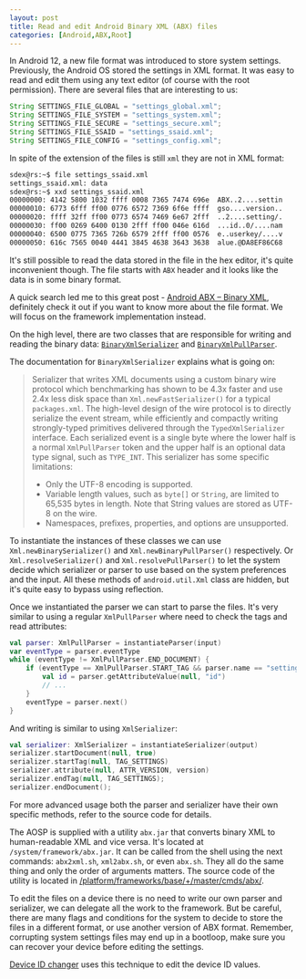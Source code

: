```yaml
---
layout: post
title: Read and edit Android Binary XML (ABX) files
categories: [Android,ABX,Root]
---
```


In Android 12, a new file format was introduced to store system settings. Previously, the Android OS stored the settings in XML format. It was easy to read and edit them using any text editor (of course with the root permission).
There are several files that are interesting to us:

```java
String SETTINGS_FILE_GLOBAL = "settings_global.xml";
String SETTINGS_FILE_SYSTEM = "settings_system.xml";
String SETTINGS_FILE_SECURE = "settings_secure.xml";
String SETTINGS_FILE_SSAID = "settings_ssaid.xml";
String SETTINGS_FILE_CONFIG = "settings_config.xml";
```

In spite of the extension of the files is still `xml` they are not in XML format: 

```bash
sdex@rs:~$ file settings_ssaid.xml 
settings_ssaid.xml: data
sdex@rs:~$ xxd settings_ssaid.xml 
00000000: 4142 5800 1032 ffff 0008 7365 7474 696e  ABX..2....settin
00000010: 6773 6fff ff00 0776 6572 7369 6f6e ffff  gso....version..
00000020: ffff 32ff ff00 0773 6574 7469 6e67 2fff  ..2....setting/.
00000030: ff00 0269 6400 0130 2fff ff00 046e 616d  ...id..0/....nam
00000040: 6500 0775 7365 726b 6579 2fff ff00 0576  e..userkey/....v
00000050: 616c 7565 0040 4441 3845 4638 3643 3638  alue.@DA8EF86C68
```

It's still possible to read the data stored in the file in the hex editor, it's quite inconvenient though. The file starts with `ABX` header and it looks like the data is in some binary format. 

A quick search led me to this great post - [Android ABX – Binary XML](https://www.cclsolutionsgroup.com/post/android-abx-binary-xml), definitely check it out if you want to know more about the file format. We will focus on the framework implementation instead. 

On the high level, there are two classes that are responsible for writing and reading the binary data: [`BinaryXmlSerializer`](https://android.googlesource.com/platform/frameworks/base/+/refs/heads/master/core/java/com/android/internal/util/BinaryXmlSerializer.java) and [`BinaryXmlPullParser`](https://android.googlesource.com/platform/frameworks/base/+/master/core/java/com/android/internal/util/BinaryXmlPullParser.java).

The documentation for `BinaryXmlSerializer` explains what is going on: 

> Serializer that writes XML documents using a custom binary wire protocol which benchmarking has shown to be 4.3x faster and use 2.4x less disk space than `Xml.newFastSerializer()` for a typical `packages.xml`.
> The high-level design of the wire protocol is to directly serialize the event stream, while efficiently and compactly writing strongly-typed primitives delivered through the `TypedXmlSerializer` interface.
> Each serialized event is a single byte where the lower half is a normal `XmlPullParser` token and the upper half is an optional data type signal, such as `TYPE_INT`.
> This serializer has some specific limitations:
> - Only the UTF-8 encoding is supported.
> - Variable length values, such as `byte[]` or `String`, are limited to 65,535 bytes in length. Note that String values are stored as UTF-8 on the wire.
> - Namespaces, prefixes, properties, and options are unsupported.

To instantiate the instances of these classes we can use `Xml.newBinarySerializer()` and `Xml.newBinaryPullParser()` respectively. 
Or `Xml.resolveSerializer()` and `Xml.resolvePullParser()` to let the system decide which serializer or parser to use based on the system preferences and the input. All these methods of `android.util.Xml` class are hidden, but it's quite easy to bypass using reflection.

Once we instantiated the parser we can start to parse the files. It's very similar to using a regular `XmlPullParser` where need to check the tags and read attributes: 

```kotlin
val parser: XmlPullParser = instantiateParser(input)
var eventType = parser.eventType
while (eventType != XmlPullParser.END_DOCUMENT) {
    if (eventType == XmlPullParser.START_TAG && parser.name == "setting") {
        val id = parser.getAttributeValue(null, "id")
        // ...
    }
    eventType = parser.next()
}
```

And writing is similar to using `XmlSerializer`: 

```kotlin
val serializer: XmlSerializer = instantiateSerializer(output)
serializer.startDocument(null, true)
serializer.startTag(null, TAG_SETTINGS)
serializer.attribute(null, ATTR_VERSION, version)
serializer.endTag(null, TAG_SETTINGS);
serializer.endDocument();
```

For more advanced usage both the parser and serializer have their own specific methods, refer to the source code for details. 

The AOSP is supplied with a utility `abx.jar` that converts binary XML to human-readable XML and vice versa. It's located at `/system/framework/abx.jar`. It can be called from the shell using the next commands:
`abx2xml.sh`, `xml2abx.sh`, or even `abx.sh`.
They all do the same thing and only the order of arguments matters.
The source code of the utility is located in [/platform/frameworks/base/+/master/cmds/abx/](https://android.googlesource.com/platform/frameworks/base/+/master/cmds/abx/).

To edit the files on a device there is no need to write our own parser and serializer, we can delegate all the work to the framework. But be careful, there are many flags and conditions for the system to decide to store the files in a different format, or use another version of ABX format. 
Remember, corrupting system settings files may end up in a bootloop, make sure you can recover your device before editing the settings. 

[Device ID changer](https://github.com/sdex/AndroidIDeditorV2) uses this technique to edit the device ID values. 
